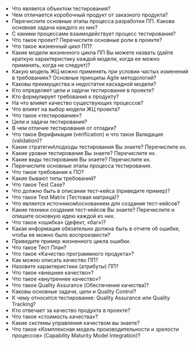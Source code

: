 - Что является объектом тестирования?
- Чем отличается коробочный продукт от заказного продукта?
- Перечислите основные этапы процесса разработки ПП. Какова основная задача каждого из них? 
- С какими процессами взаимодействует процесс тестирования? 
- Что такое проект? Перечислите основные роли в проекте? 
- Что такое жизненный цикл ПП?
- Какие модели жизненного цикла ПП Вы можете назвать (дайте краткую характеристику каждой модели, когда ее можно применять, когда не следует)? 
- Какую модель ЖЦ можно применять при условии частых изменений в требованиях? Основные принципы Agile методологий? 
- Каковы преимущества и недостатки каскадной модели? 
- Кто определяет цели и задачи тестирования в проекте? 
- Кто формулирует требования к продукту?
- На что влияет качество существующих процессов? 
- Что влияет на выбор модели ЖЦ проекта?
- Что такое «тестирование»? 
- Цели и задачи тестирования? 
- В чем отличие тестирования от отладки? 
- Что такое Верификация (verification) и что такое Валидация (validation)? 
- Какие стратегии\подходы тестирования Вы знаете? Перечислите их. 
- Какие уровни тестирования Вы знаете? Перечислите их. 
- Какие виды тестирования Вы знаете? Перечислите их. 
- Перечислите основные этапы процесса тестирования. 
- Что такое требования к ПО? 
- Какие бывают типы требований? 
- Что такое Test Case? 
- Что должно быть в описании тест-кейса (приведите пример)? 
- Что такое Test Matrix (Тестовая матрица)? 
- Что является источником\основанием для  создания тест-кейсов? 
- Какие техники создания тест-кейсов Вы знаете? Перечислите и опишите основную идею каждой из них. 
- Что такое «ошибка» (дефект, «баг»)?
- Какая информация обязательно должна быть в отчете об ошибке, чтобы ее можно было воспроизвести?
- Приведите пример жизненного цикла ошибки.
- Что такое Тест План?
- Что такое «Качество программного продукта»? 
- Как можно описать качество ПП?
- Назовите характеристики (атрибуты) ПП?  
- Что такое «внешнее качество»? 
- Что такое «внутреннее качество»? 
- Что такое Quality Assurance (Обеспечение качества)?  
- Каковы основные задачи, цели и Quality Control? 
- К чему относится тестирование: Quality Assurance или Quality Tracking? 
- Кто отвечает за качество продукта в проекте? 
- Что такое «стоимость качества»? 
- Какие системы управления качеством вы знаете? 
- Что такое «Комплексная модель производительности и зрелости процессов» (Capability Maturity Model Integration)?